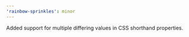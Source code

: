 ```yaml
---
'rainbow-sprinkles': minor
---
```


Added support for multiple differing values in CSS shorthand properties.
